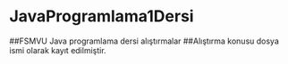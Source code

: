 # JavaProgramlama1Dersi
##FSMVU Java programlama dersi alıştırmalar
##Alıştırma konusu dosya ismi olarak kayıt edilmiştir.

